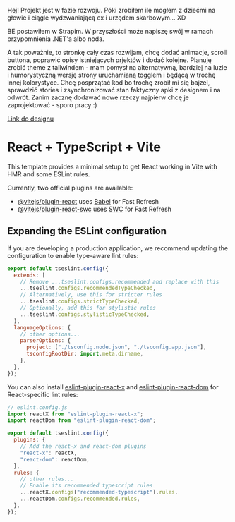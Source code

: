 Hej!
Projekt jest w fazie rozwoju. Póki zrobiłem ile mogłem z dziećmi na głowie i ciągle wydzwaniającą ex i urzędem skarbowym... XD

BE postawiłem w Strapim. W przyszłości może napiszę swój w ramach przypomnienia .NET'a albo noda.

A tak poważnie, to stronkę cały czas rozwijam, chcę dodać animacje, scroll buttona, poprawić opisy istniejących prjektów i dodać kolejne. Planuję zrobić theme z tailwindem - mam pomysł na alternatywną, bardziej na luzie i humorystyczną wersję strony uruchamianą togglem i będącą w trochę innej kolorystyce. Chcę posprzątać kod bo trochę zrobił mi się bajzel, sprawdzić stories i zsynchronizować stan faktyczny apki z designem i na odwrót. Zanim zacznę dodawać nowe rzeczy najpierw chcę je zaprojektować - sporo pracy :)

[Link do designu](https://www.figma.com/team_invite/redeem/SlKfPaeo79vTfVj3wvBM2g)

# React + TypeScript + Vite

This template provides a minimal setup to get React working in Vite with HMR and some ESLint rules.

Currently, two official plugins are available:

- [@vitejs/plugin-react](https://github.com/vitejs/vite-plugin-react/blob/main/packages/plugin-react) uses [Babel](https://babeljs.io/) for Fast Refresh
- [@vitejs/plugin-react-swc](https://github.com/vitejs/vite-plugin-react/blob/main/packages/plugin-react-swc) uses [SWC](https://swc.rs/) for Fast Refresh

## Expanding the ESLint configuration

If you are developing a production application, we recommend updating the configuration to enable type-aware lint rules:

```js
export default tseslint.config({
  extends: [
    // Remove ...tseslint.configs.recommended and replace with this
    ...tseslint.configs.recommendedTypeChecked,
    // Alternatively, use this for stricter rules
    ...tseslint.configs.strictTypeChecked,
    // Optionally, add this for stylistic rules
    ...tseslint.configs.stylisticTypeChecked,
  ],
  languageOptions: {
    // other options...
    parserOptions: {
      project: ["./tsconfig.node.json", "./tsconfig.app.json"],
      tsconfigRootDir: import.meta.dirname,
    },
  },
});
```

You can also install [eslint-plugin-react-x](https://github.com/Rel1cx/eslint-react/tree/main/packages/plugins/eslint-plugin-react-x) and [eslint-plugin-react-dom](https://github.com/Rel1cx/eslint-react/tree/main/packages/plugins/eslint-plugin-react-dom) for React-specific lint rules:

```js
// eslint.config.js
import reactX from "eslint-plugin-react-x";
import reactDom from "eslint-plugin-react-dom";

export default tseslint.config({
  plugins: {
    // Add the react-x and react-dom plugins
    "react-x": reactX,
    "react-dom": reactDom,
  },
  rules: {
    // other rules...
    // Enable its recommended typescript rules
    ...reactX.configs["recommended-typescript"].rules,
    ...reactDom.configs.recommended.rules,
  },
});
```
